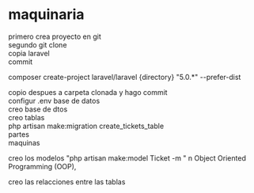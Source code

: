 # maquinaria



primero crea proyecto en git							
segundo   git clone							
copia laravel 							
commit							
							
							
composer create-project laravel/laravel {directory} "5.0.*" --prefer-dist							
							
copio despues a carpeta clonada y hago commit							
configur .env base de datos							
creo base de dtos							
creo tablas							
	php artisan make:migration create_tickets_table						
	partes 						
	maquinas						
							
creo los modelos 		"php artisan make:model Ticket -m
"			n Object Oriented Programming (OOP),		

creo las relacciones entre las tablas 
